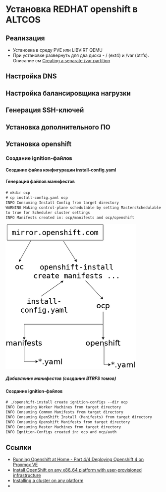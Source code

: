 # Установка REDHAT openshift в ALTCOS

## Реализация

- Установка в среду PVE или LIBVIRT QEMU
- При установке развернуть для два диска - / (ext4)  и /var (btrfs). 
  Описание см [Creating a separate /var partition](https://docs.openshift.com/container-platform/4.9/installing/installing_platform_agnostic/installing-platform-agnostic.html#installation-user-infra-machines-advanced_vardisk_installing-platform-agnostic)


## Настройка DNS

## Настройка балансировщика нагрузки

## Генерация SSH-ключей

## Установка дополнительного ПО 

## Установка openshift

### Создание ignition-файлов

#### Создание файла конфигурации install-config.yaml

#### Генерация файлов манифестов

```
# mkdir ocp
# cp install-config.yaml ocp
INFO Consuming Install Config from target directory 
WARNING Making control-plane schedulable by setting MastersSchedulable to true for Scheduler cluster settings 
INFO Manifests created in: ocp/manifests and ocp/openshift
```
![Создание манифестов](./Images/openshift_altcos_manifests.png)

##### Добавление манифестов (создание BTRFS томов)

#### Создание ignition-файлов

```
# ./openshift-install create ignition-configs --dir ocp
INFO Consuming Worker Machines from target directory 
INFO Consuming Common Manifests from target directory 
INFO Consuming OpenShift Install (Manifests) from target directory 
INFO Consuming Openshift Manifests from target directory 
INFO Consuming Master Machines from target directory 
INFO Ignition-Configs created in: ocp and ocp/auth 
```





## Ссылки

- [Running Openshift at Home - Part 4/4 Deploying Openshift 4 on Proxmox VE ](https://blog.rossbrigoli.com/2020/11/running-openshift-at-home-part-44.html)
- [Install OpenShift on any x86_64 platform with user-provisioned infrastructure](https://console.redhat.com/openshift/install/platform-agnostic)
- [Installing a cluster on any platform](https://docs.openshift.com/container-platform/4.9/installing/installing_platform_agnostic/installing-platform-agnostic.html)
- 

